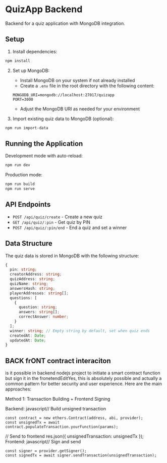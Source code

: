 # QuizApp Backend

Backend for a quiz application with MongoDB integration.

## Setup

1. Install dependencies:
```bash
npm install
```

2. Set up MongoDB:
   - Install MongoDB on your system if not already installed
   - Create a `.env` file in the root directory with the following content:
   ```
   MONGODB_URI=mongodb://localhost:27017/quizapp
   PORT=3000
   ```
   - Adjust the MongoDB URI as needed for your environment

3. Import existing quiz data to MongoDB (optional):
```bash
npm run import-data
```

## Running the Application

Development mode with auto-reload:
```bash
npm run dev
```

Production mode:
```bash
npm run build
npm run serve
```

## API Endpoints

- `POST /api/quiz/create` - Create a new quiz
- `GET /api/quiz/:pin` - Get quiz by PIN
- `POST /api/quiz/:pin/end` - End a quiz and set a winner

## Data Structure

The quiz data is stored in MongoDB with the following structure:

```typescript
{
  pin: string;
  creatorAddress: string;
  quizAddress: string;
  quizName: string;
  answersHash: string;
  playerAddresses: string[];
  questions: [
    {
      question: string;
      answers: string[];
      correctAnswer: number;
    }
  ];
  winner: string; // Empty string by default, set when quiz ends
  createdAt: Date;
  updatedAt: Date;
}
```




## BACK frONT contract interaciton

is it possible in backend nodejs project to initiate a smart contract function but sign it in the fronetendEditYes, this is absolutely possible and actually a common pattern for better security and user experience. Here are the main approaches:

Method 1: Transaction Building + Frontend Signing

Backend:
javascript// Build unsigned transaction
```
const contract = new ethers.Contract(address, abi, provider);
const unsignedTx = await contract.populateTransaction.yourFunction(params);
```
// Send to frontend
res.json({ unsignedTransaction: unsignedTx });
Frontend:
javascript// Sign and send
```
const signer = provider.getSigner();
const signedTx = await signer.sendTransaction(unsignedTransaction);
```
